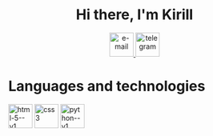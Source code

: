 <div id="header" align="center" >
  <h1>Hi there, I'm Kirill</h1>
</div>
<div id="socials" align="center" >
  <a href="zhonsonizmaylov@gmail.com">
    <img width="48" height="48"  src="https://img.icons8.com/emoji/48/e-mail.png" alt="e-mail"/>
  </a>
  <a href="https://t.me/Pykoz41">
      <img width="48" height="48" src="https://img.icons8.com/doodle/48/telegram.png" alt="telegram"/>
  </a>
</div>
 <div id="Languages and technologies">
   <h1>Languages and technologies</h1>
   <img width="48" height="48" src="https://img.icons8.com/color/48/html-5--v1.png" alt="html-5--v1"/>
   <img width="48" height="48" src="https://img.icons8.com/fluency/48/css3.png" alt="css3"/>
   <img width="48" height="48" src="https://img.icons8.com/color/48/python--v1.png" alt="python--v1"/>
 </div>                                                                                                                                                                                                               
 
<!--
**kirill357753/kirill357753** is a ✨ _special_ ✨ repository because its `README.md` (this file) appears on your GitHub profile.

Here are some ideas to get you started:

- 🔭 I’m currently working on ...
- 🌱 I’m currently learning ...
- 👯 I’m looking to collaborate on ...
- 🤔 I’m looking for help with ...
- 💬 Ask me about ...
- 📫 How to reach me: ...
- 😄 Pronouns: ...
- ⚡ Fun fact: ...
-->
